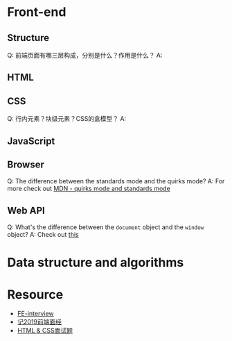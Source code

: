 # Front-end
## Structure
Q: 前端页面有哪三层构成，分别是什么？作用是什么？
A: 

## HTML
## CSS
Q: 行内元素？块级元素？CSS的盒模型？
A: 
## JavaScript

## Browser
Q: The difference between the standards mode and the quirks mode?
A: For more check out [MDN - quirks mode and standards mode](https://developer.mozilla.org/en-US/docs/Web/HTML/Quirks_Mode_and_Standards_Mode)
## Web API
Q: What's the difference between the ```document``` object and the ```window``` object?
A: Check out [this](http://eligeske.com/jquery/what-is-the-difference-between-document-and-window-objects-2/)


# Data structure and algorithms

# Resource
- [FE-interview](https://github.com/qiu-deqing/FE-interview)
- [记2019前端面经](https://segmentfault.com/a/1190000018736404)
- [HTML & CSS面试题](https://www.jianshu.com/p/c23247546e1b)
